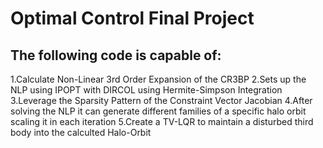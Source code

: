 # Optimal Control Final Project
  
## The following code is capable of:

1.Calculate Non-Linear 3rd Order Expansion of the CR3BP
2.Sets up the NLP using IPOPT with DIRCOL using Hermite-Simpson Integration
3.Leverage the Sparsity Pattern of the Constraint Vector Jacobian 
4.After solving the NLP it can generate different families of a specific halo orbit scaling it in each iteration
5.Create a TV-LQR to maintain a disturbed third body into the calculted Halo-Orbit
